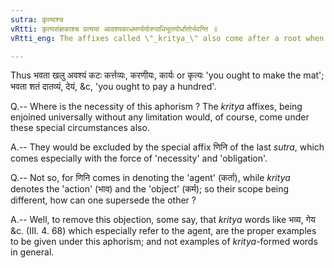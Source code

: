 ```yaml
---
sutra: कृत्याश्च
vRtti: कृत्यसंज्ञकाश्च प्रत्यया आवश्यकाधमर्ण्ययोरुपाधिभूतयोर्धातोर्भवन्ति ॥
vRtti_eng: The affixes called \"_kritya_\" also come after a root when the sense to be indicated is that of \"necessity or obligation\".

---
```

Thus भवता खलु अवश्यं कटः कर्त्तव्यः, करणीयः, कार्यः or कृत्यः 'you ought to make the mat'; भवता शतं दातव्यं, देयं, &c, 'you ought to pay a hundred'.

Q.-- Where is the necessity of this aphorism ? The _kritya_ affixes, being enjoined universally without any limitation would, of course, come under these special circumstances also.

A.-- They would be excluded by the special affix णिनि of the last _sutra_, which comes especially with the force of 'necessity' and 'obligation'.

Q.-- Not so, for णिनि comes in denoting the 'agent' (कर्ता), while _kritya_ denotes the 'action' (भाव) and the 'object' (कर्म); so their scope being different, how can one supersede the other ?

A.-- Well, to remove this objection, some say, that _kritya_ words like भव्य, गेय &c. (III. 4. 68) which especially refer to the agent, are the proper examples to be given under this aphorism; and not examples of _kritya_-formed words in general.